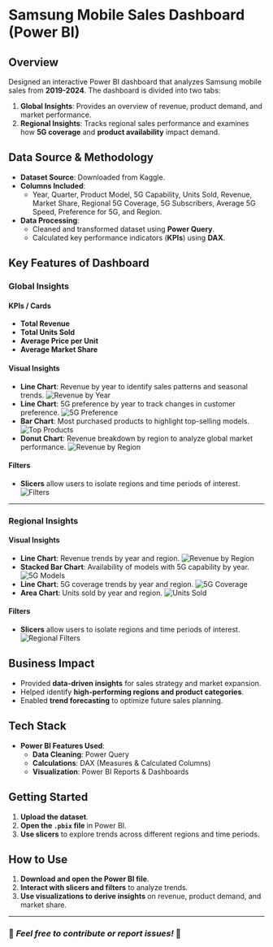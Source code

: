 # Samsung Mobile Sales Dashboard (Power BI)

## Overview
Designed an interactive Power BI dashboard that analyzes Samsung mobile sales from **2019-2024**. The dashboard is divided into two tabs:
1. **Global Insights**: Provides an overview of revenue, product demand, and market performance.
2. **Regional Insights**: Tracks regional sales performance and examines how **5G coverage** and **product availability** impact demand.

## Data Source & Methodology
- **Dataset Source**: Downloaded from Kaggle.
- **Columns Included**:
  - Year, Quarter, Product Model, 5G Capability, Units Sold, Revenue, Market Share, Regional 5G Coverage, 5G Subscribers, Average 5G Speed, Preference for 5G, and Region.
- **Data Processing**:
  - Cleaned and transformed dataset using **Power Query**.
  - Calculated key performance indicators (**KPIs**) using **DAX**.

## Key Features of Dashboard

### **Global Insights**
#### KPIs / Cards
- **Total Revenue**
- **Total Units Sold**
- **Average Price per Unit**
- **Average Market Share**

#### Visual Insights
- **Line Chart**: Revenue by year to identify sales patterns and seasonal trends.
  ![Revenue by Year](assets/revenue-chart.png)
- **Line Chart**: 5G preference by year to track changes in customer preference.
  ![5G Preference](assets/5g-preference.png)
- **Bar Chart**: Most purchased products to highlight top-selling models.
  ![Top Products](assets/top-products.png)
- **Donut Chart**: Revenue breakdown by region to analyze global market performance.
  ![Revenue by Region](assets/revenue-region.png)

#### Filters
- **Slicers** allow users to isolate regions and time periods of interest.
  ![Filters](assets/filters.png)

---

### **Regional Insights**
#### Visual Insights
- **Line Chart**: Revenue trends by year and region.
  ![Revenue by Region](assets/revenue-region-year.png)
- **Stacked Bar Chart**: Availability of models with 5G capability by year.
  ![5G Models](assets/5g-models-available.png)
- **Line Chart**: 5G coverage trends by year and region.
  ![5G Coverage](assets/5g-coverage.png)
- **Area Chart**: Units sold by year and region.
  ![Units Sold](assets/units-sold-region.png)

#### Filters
- **Slicers** allow users to isolate regions and time periods of interest.
  ![Regional Filters](assets/regional-filters.png)

## Business Impact
- Provided **data-driven insights** for sales strategy and market expansion.
- Helped identify **high-performing regions and product categories**.
- Enabled **trend forecasting** to optimize future sales planning.

## Tech Stack
- **Power BI Features Used**:
  - **Data Cleaning**: Power Query
  - **Calculations**: DAX (Measures & Calculated Columns)
  - **Visualization**: Power BI Reports & Dashboards

## Getting Started
1. **Upload the dataset**.
2. **Open the `.pbix` file** in Power BI.
3. **Use slicers** to explore trends across different regions and time periods.

## How to Use
1. **Download and open the Power BI file**.
2. **Interact with slicers and filters** to analyze trends.
3. **Use visualizations to derive insights** on revenue, product demand, and market share.

---
### 📌 *Feel free to contribute or report issues!* 🚀
